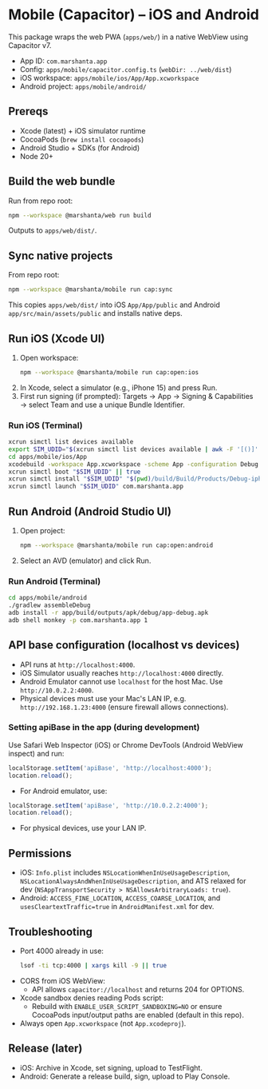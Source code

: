 # Mobile (Capacitor) – iOS and Android

This package wraps the web PWA (`apps/web/`) in a native WebView using Capacitor v7.

- App ID: `com.marshanta.app`
- Config: `apps/mobile/capacitor.config.ts` (`webDir: ../web/dist`)
- iOS workspace: `apps/mobile/ios/App/App.xcworkspace`
- Android project: `apps/mobile/android/`

## Prereqs
- Xcode (latest) + iOS simulator runtime
- CocoaPods (`brew install cocoapods`)
- Android Studio + SDKs (for Android)
- Node 20+

## Build the web bundle
Run from repo root:

```bash
npm --workspace @marshanta/web run build
```

Outputs to `apps/web/dist/`.

## Sync native projects
From repo root:

```bash
npm --workspace @marshanta/mobile run cap:sync
```

This copies `apps/web/dist/` into iOS `App/App/public` and Android `app/src/main/assets/public` and installs native deps.

## Run iOS (Xcode UI)
1. Open workspace:
   ```bash
   npm --workspace @marshanta/mobile run cap:open:ios
   ```
2. In Xcode, select a simulator (e.g., iPhone 15) and press Run.
3. First run signing (if prompted): Targets → App → Signing & Capabilities → select Team and use a unique Bundle Identifier.

### Run iOS (Terminal)
```bash
xcrun simctl list devices available
export SIM_UDID="$(xcrun simctl list devices available | awk -F '[()]' '/iPhone/{print $2; exit}')"
cd apps/mobile/ios/App
xcodebuild -workspace App.xcworkspace -scheme App -configuration Debug -sdk iphonesimulator -destination "platform=iOS Simulator,id=$SIM_UDID" -derivedDataPath build CODE_SIGNING_ALLOWED=NO CODE_SIGNING_REQUIRED=NO build
xcrun simctl boot "$SIM_UDID" || true
xcrun simctl install "$SIM_UDID" "$(pwd)/build/Build/Products/Debug-iphonesimulator/App.app"
xcrun simctl launch "$SIM_UDID" com.marshanta.app
```

## Run Android (Android Studio UI)
1. Open project:
   ```bash
   npm --workspace @marshanta/mobile run cap:open:android
   ```
2. Select an AVD (emulator) and click Run.

### Run Android (Terminal)
```bash
cd apps/mobile/android
./gradlew assembleDebug
adb install -r app/build/outputs/apk/debug/app-debug.apk
adb shell monkey -p com.marshanta.app 1
```

## API base configuration (localhost vs devices)
- API runs at `http://localhost:4000`.
- iOS Simulator usually reaches `http://localhost:4000` directly.
- Android Emulator cannot use `localhost` for the host Mac. Use `http://10.0.2.2:4000`.
- Physical devices must use your Mac's LAN IP, e.g. `http://192.168.1.23:4000` (ensure firewall allows connections).

### Setting apiBase in the app (during development)
Use Safari Web Inspector (iOS) or Chrome DevTools (Android WebView inspect) and run:
```js
localStorage.setItem('apiBase', 'http://localhost:4000');
location.reload();
```
- For Android emulator, use:
```js
localStorage.setItem('apiBase', 'http://10.0.2.2:4000');
location.reload();
```
- For physical devices, use your LAN IP.

## Permissions
- iOS: `Info.plist` includes `NSLocationWhenInUseUsageDescription`, `NSLocationAlwaysAndWhenInUseUsageDescription`, and ATS relaxed for dev (`NSAppTransportSecurity > NSAllowsArbitraryLoads: true`).
- Android: `ACCESS_FINE_LOCATION`, `ACCESS_COARSE_LOCATION`, and `usesCleartextTraffic=true` in `AndroidManifest.xml` for dev.

## Troubleshooting
- Port 4000 already in use:
  ```bash
  lsof -ti tcp:4000 | xargs kill -9 || true
  ```
- CORS from iOS WebView:
  - API allows `capacitor://localhost` and returns 204 for OPTIONS.
- Xcode sandbox denies reading Pods script:
  - Rebuild with `ENABLE_USER_SCRIPT_SANDBOXING=NO` or ensure CocoaPods input/output paths are enabled (default in this repo).
- Always open `App.xcworkspace` (not `App.xcodeproj`).

## Release (later)
- iOS: Archive in Xcode, set signing, upload to TestFlight.
- Android: Generate a release build, sign, upload to Play Console.

